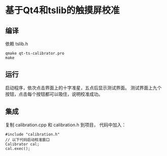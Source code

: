 # 基于Qt4和tslib的触摸屏校准

## 编译
依赖 tslib.h 
```
qmake qt-ts-calibrator.pro
make
```

## 运行
启动程序，依次点击界面上的十字准星，五点后显示测试界面。
测试界面上九个按钮，点击每个按钮都可以吸住，说明校准成功。

## 集成
复制 calibration.cpp 和 calibration.h 到项目，
代码中加入：
```
#include "calibration.h"
// 以下代码启动校准窗口
Calibrator cal;
cal.exec();
```

